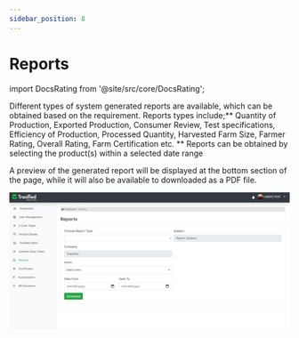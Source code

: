 ```yaml
---
sidebar_position: 8
---
```


# Reports

import DocsRating from '@site/src/core/DocsRating';

Different types of system generated reports are available, which can be obtained based on the requirement. Reports types include;** Quantity of Production, Exported Production, Consumer Review, Test specifications, Efficiency of Production, Processed Quantity, Harvested Farm Size, Farmer Rating, Overall Rating, Farm Certification etc. **
Reports can be obtained by selecting the product(s) within a selected date range

A preview of the generated report will be displayed at the bottom section of the page, while it will also be available to downloaded as a PDF file.

![MarineGEO circle logo](../../static/img/reports1.png "MarineGEO logo")


<DocsRating />
